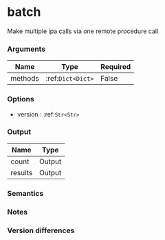 [//]: # (THE CONTENT BELOW IS GENERATED. DO NOT EDIT.)
# batch
Make multiple ipa calls via one remote procedure call

### Arguments
|Name|Type|Required
|-|-|-
|methods|:ref:`Dict<Dict>`|False

### Options
* version : :ref:`Str<Str>`

### Output
|Name|Type
|-|-
|count|Output
|results|Output

[//]: # (ADD YOUR NOTES BELOW. THESE WILL BE PICKED EVERY TIME THE DOCS ARE REGENERATED. //end)
### Semantics

### Notes

### Version differences